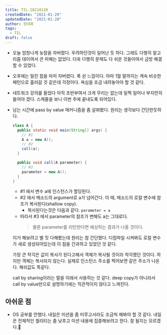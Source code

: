 ```yaml
---
title: TIL-20210120
createdDate: "2021-01-20"
updatedDate: "2021-01-20"
author: 정대화
tags:
  - TIL
draft: false
---
```


- 오늘 엄청나게 늦잠을 자버렸다. 우려하던것이 일어난 듯 하다. 그래도 다행히 알고리즘 데이여서 큰 피해는 없었다. 더욱 다행히 문제도 다 쉬운 것들이여서 금방 해결 할 수 있었다.

- 오후에는 밀린 잠을 마저 자버렸다. 푹 쉰 느낌이다. 아마 1월 말까지는 계속 비슷한 패턴으로 흘러갈 것 같은데 걱정이다. 욕심을 조금 내려놓아야 할 것 같다.

- 네트워크 강의를 들었다 아직 초반부여서 크게 무리는 없는데 일찍 일어나 부지런히 들어야 겠다. 스케줄을 보니 이번 주에 끝내도록 되어있다.

- 남는 시간에 pass by value 매커니즘을 좀 살펴봤다. 원리는 생각보다 간단한듯하다.

  ```java
  class A {
    public static void main(String[] args) {
      // #1
      A a = new A();
      // #2
      call(a);
    }

    public void call(A parameter) {
      // #3
      parameter = new A();
    }
  }
  ```

  - \#1 에서 변수 a에 인스턴스가 할당된다.
  - \#2 에서 메소드의 argument로 a가 넘어간다. 이 때, 메소드의 로컬 변수에 참조가 복사된다(shallow copy).
    - 복사된다는것은 다음과 같다. `parameter = a`
  - 따라서 \#3 에서 parameter의 참조가 변해도 a는 그대로다.
    > 물론 parameter를 리턴한다면 예상하는 결과가 나올 것이다.

  이거 해보려고 별 짓 다해봤는데 원리는 참 간단했다. 디컴파일 시켜봐도 로컬 변수가 새로 생성되어있는데 이 점을 간과하고 있었던 것 같다.

  가장 큰 착각은 값이 복사가 된다고해서 객체가 복사될 것이라 착각했던 것이다. 하지만 객체는 복사되지 않는다. 실제로 인스턴스 주소를 찍어보면 같은 주소가 나온다. 해쉬값도 똑같다.

  call by sharing이라는 말을 이래서 사용하는 것 같다. deep copy가 아니라서 call by value만으로 설명하기에는 직관적이지 않다고 느껴진다.

## 아쉬운 점

- OS 공부를 안했다. 내일은 미션을 좀 미루고서라도 조금씩 해봐야 할 것 같다. 내일은 전체적인 퀄리티는 좀 낮추고 미션 내용에 집중해보려고 한다. 잘 될지는 모르겠다.🤔
